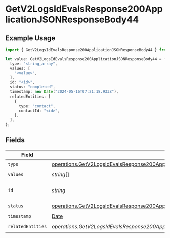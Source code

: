 # GetV2LogsIdEvalsResponse200ApplicationJSONResponseBody44

## Example Usage

```typescript
import { GetV2LogsIdEvalsResponse200ApplicationJSONResponseBody44 } from "orq-poc-typescript-multi-env-version/models/operations";

let value: GetV2LogsIdEvalsResponse200ApplicationJSONResponseBody44 = {
  type: "string_array",
  values: [
    "<value>",
  ],
  id: "<id>",
  status: "completed",
  timestamp: new Date("2024-05-16T07:21:18.933Z"),
  relatedEntities: [
    {
      type: "contact",
      contactId: "<id>",
    },
  ],
};
```

## Fields

| Field                                                                                                                                                                                                    | Type                                                                                                                                                                                                     | Required                                                                                                                                                                                                 | Description                                                                                                                                                                                              |
| -------------------------------------------------------------------------------------------------------------------------------------------------------------------------------------------------------- | -------------------------------------------------------------------------------------------------------------------------------------------------------------------------------------------------------- | -------------------------------------------------------------------------------------------------------------------------------------------------------------------------------------------------------- | -------------------------------------------------------------------------------------------------------------------------------------------------------------------------------------------------------- |
| `type`                                                                                                                                                                                                   | [operations.GetV2LogsIdEvalsResponse200ApplicationJSONResponseBody4Evals7WorkflowRun4Type](../../models/operations/getv2logsidevalsresponse200applicationjsonresponsebody4evals7workflowrun4type.md)     | :heavy_check_mark:                                                                                                                                                                                       | N/A                                                                                                                                                                                                      |
| `values`                                                                                                                                                                                                 | *string*[]                                                                                                                                                                                               | :heavy_check_mark:                                                                                                                                                                                       | N/A                                                                                                                                                                                                      |
| `id`                                                                                                                                                                                                     | *string*                                                                                                                                                                                                 | :heavy_check_mark:                                                                                                                                                                                       | The id of the resource                                                                                                                                                                                   |
| `status`                                                                                                                                                                                                 | [operations.GetV2LogsIdEvalsResponse200ApplicationJSONResponseBody4Evals7WorkflowRun4Status](../../models/operations/getv2logsidevalsresponse200applicationjsonresponsebody4evals7workflowrun4status.md) | :heavy_check_mark:                                                                                                                                                                                       | N/A                                                                                                                                                                                                      |
| `timestamp`                                                                                                                                                                                              | [Date](https://developer.mozilla.org/en-US/docs/Web/JavaScript/Reference/Global_Objects/Date)                                                                                                            | :heavy_check_mark:                                                                                                                                                                                       | N/A                                                                                                                                                                                                      |
| `relatedEntities`                                                                                                                                                                                        | *operations.GetV2LogsIdEvalsResponse200ApplicationJSONResponseBody4Evals7WorkflowRun4RelatedEntities*[]                                                                                                  | :heavy_check_mark:                                                                                                                                                                                       | N/A                                                                                                                                                                                                      |